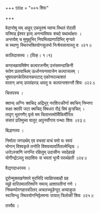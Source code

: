 +++
title = "००५ शिवः"

+++


वेदान्तेषु यम् आहुर् एकपुरुषं व्याप्य स्थितं रोदसी  
यस्मिन्न् ईश्वर इत्य् अनन्यविषयः शब्दो यथार्थाक्षरः ।  
अन्तर्यश् च मुमुक्षुभिर् नियमितप्राणादिभिर् मृग्यते   
स स्थाणुः स्थिरभक्तियोगसुलभो निःश्रेयसायास्तु वः ॥२१॥  


कालिदासस्य । (विक्। १।१)  


कण्ठच्छायमिषेण कल्परजनीम् उत्तंसमन्दाकिनी  
रूपेण प्रलयाब्धिम् ऊर्ध्वनयनव्याजेन कल्पाजलम् ।  
भूषापन्नगकेलिपानकपटाद् एकोनपञ्चाशतं  
वातान् अप्य् उपसंहरन्न् अवतु वः कल्पान्तशान्तौ शिवः ॥२२॥  


चित्तपस्य ।  


क्वाप्य् अग्निः क्वचिद् अद्रिभूर् नरशिरःकीर्णा क्वचिन् निम्नगा  
रूक्षा क्वापि जटा क्वचिद् विषधरा रौद्रं विषं कुत्रचित् ।  
तादृग् भूतगणैर् वृतो मम चिताभस्मोर्मिकिर्मीरितः  
संसारं प्रतिमुच्य यातुर् अपुनर्योगाय पन्थाः शिवः ॥२३॥  


बिल्हणस्य ।  


निर्माता जगदर्थम् एव वचसां वाचं यमो यः स्वयं  
भोगान् विश्वकृते तनोति विषयव्यावर्तितात्मेन्द्रियः ।  
धत्तेऽस्त्राणि जगन्ति रक्षितुम् उदासीनः स्वदेहग्रहे   
योगीन्द्रोऽस्तु सदाशिवः स भवतां भूत्यै परार्थव्रती ॥२४॥  


वैद्यगदाधरस्य ।  


दूरोन्मुक्तखगेश्वरे मुरभिदि व्याक्षिप्तबाहौ ग्रह  
व्यूहे वारितमातरिश्वनि नमत्य् आशापतीनां गणे ।  
निष्कम्पोरगहारवल्लिर् अचलच्चूडेन्दुर् अव्याकुल  
स्वःसिन्धुः स्थिरयोगनिर्वृतमनाः पायात् त्रिलोकीं शिवः ॥२५॥  


तस्यैव ।  

